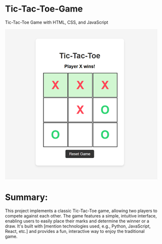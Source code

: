 # Tic-Tac-Toe-Game
Tic-Tac-Toe Game with HTML, CSS, and JavaScript

![image alt](https://github.com/Aadarshkumarsingh8084/Tic-Tac-Toe-Game/blob/47a5482c26a0eac3d60263bc38afafb090131ffe/Screenshot%202025-03-28%20134635.png)

<h1>Summary:</h1>

<p>This project implements a classic Tic-Tac-Toe game, allowing two players to compete against each other. The game features a simple, intuitive interface, enabling users to easily place their marks and determine the winner or a draw. It's built with [mention technologies used, e.g., Python, JavaScript, React, etc.] and provides a fun, interactive way to enjoy the traditional game.</p>
